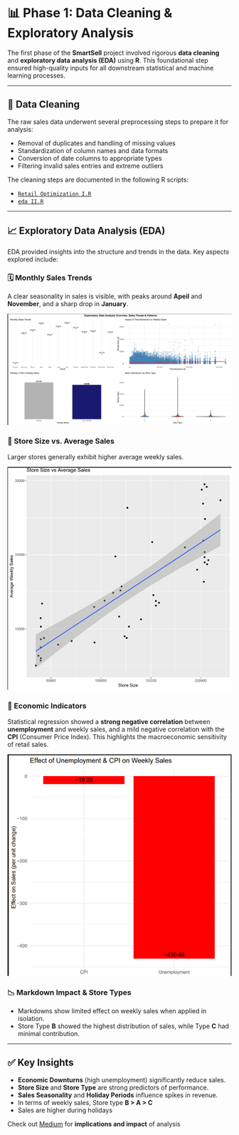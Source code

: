 # 📊 Phase 1: Data Cleaning & Exploratory Analysis

The first phase of the **SmartSell** project involved rigorous **data cleaning** and **exploratory data analysis (EDA)** using **R**. This foundational step ensured high-quality inputs for all downstream statistical and machine learning processes.

---

## 🧹 Data Cleaning

The raw sales data underwent several preprocessing steps to prepare it for analysis:

- Removal of duplicates and handling of missing values
- Standardization of column names and data formats
- Conversion of date columns to appropriate types
- Filtering invalid sales entries and extreme outliers

The cleaning steps are documented in the following R scripts:

- [`Retail Optimization I.R`](https://github.com/temidataspot/project-smartsell/blob/main/Data%20Cleaning%20%26%20Exploratory%20Analysis/Retail%20Optimization%20I.R)
- [`eda II.R`](https://github.com/temidataspot/project-smartsell/blob/main/Data%20Cleaning%20%26%20Exploratory%20Analysis/eda%20II.R)

---

## 📈 Exploratory Data Analysis (EDA)

EDA provided insights into the structure and trends in the data. Key aspects explored include:

### 🗓 Monthly Sales Trends
A clear seasonality in sales is visible, with peaks around **Apeil** and **November**, and a sharp drop in **January**.

![Monthly Sales Trends](https://github.com/temidataspot/project-smartsell/blob/main/Data%20Cleaning%20%26%20Exploratory%20Analysis/TotalEDA_SalesTrends.png)

### 🏪 Store Size vs. Average Sales
Larger stores generally exhibit higher average weekly sales.

![Store Size vs Average Sales](https://github.com/temidataspot/project-smartsell/blob/main/Data%20Cleaning%20%26%20Exploratory%20Analysis/StoreSize_AvgSales.png)

### 💸 Economic Indicators
Statistical regression showed a **strong negative correlation** between **unemployment** and weekly sales, and a mild negative correlation with the **CPI** (Consumer Price Index). This highlights the macroeconomic sensitivity of retail sales.

![Effect of Unemployment & CPI](https://github.com/temidataspot/project-smartsell/blob/main/Data%20Cleaning%20%26%20Exploratory%20Analysis/CPI_Unemployment.png)

### 📉 Markdown Impact & Store Types
- Markdowns show limited effect on weekly sales when applied in isolation.
- Store Type **B** showed the highest distribution of sales, while Type **C** had minimal contribution.
---

## ✅ Key Insights

- **Economic Downturns** (high unemployment) significantly reduce sales.
- **Store Size** and **Store Type** are strong predictors of performance.
- **Sales Seasonality** and **Holiday Periods** influence spikes in revenue.
- In terms of weekly sales, Store type **B > A > C**
- Sales are higher during holidays

Check out [Medium](https://medium.com/@temiloluwa.jokotola/what-drives-retail-sales-unveiling-hidden-patterns-from-the-smartsell-project-1742fc54427c) for **implications and impact** of analysis


